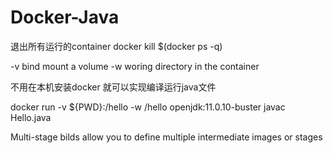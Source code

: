 # Docker-Java

退出所有运行的container
docker kill $(docker ps -q)

-v bind mount a volume -w woring directory in the container

不用在本机安装docker 就可以实现编译运行java文件

docker run -v ${PWD}:/hello -w /hello openjdk:11.0.10-buster javac Hello.java

Multi-stage bilds allow you to define multiple intermediate images or stages
